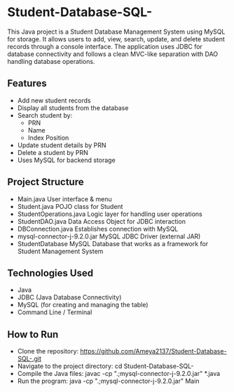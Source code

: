 # Student-Database-SQL-
This Java project is a Student Database Management System using MySQL for storage. It allows users to add, view, search, update, and delete student records through a console interface. The application uses JDBC for database connectivity and follows a clean MVC-like separation with DAO handling database operations.

## Features
- Add new student records
- Display all students from the database
- Search student by:
  - PRN
  - Name
  - Index Position
- Update student details by PRN
- Delete a student by PRN
- Uses MySQL for backend storage

## Project Structure
- Main.java                   User interface & menu
- Student.java                POJO class for Student
- StudentOperations.java      Logic layer for handling user operations
- StudentDAO.java             Data Access Object for JDBC interaction
- DBConnection.java           Establishes connection with MySQL
- mysql-connector-j-9.2.0.jar MySQL JDBC Driver (external JAR)
- StudentDatabase             MySQL Database that works as a framework for Student Management System

## Technologies Used
- Java
- JDBC (Java Database Connectivity)
- MySQL (for creating and managing the table)
- Command Line / Terminal

## How to Run 
- Clone the repository: https://github.com/Ameya2137/Student-Database-SQL-.git
- Navigate to the project directory: cd Student-Database-SQL-
- Compile the Java files: javac -cp ".;mysql-connector-j-9.2.0.jar" *.java
- Run the program: java -cp ".;mysql-connector-j-9.2.0.jar" Main


